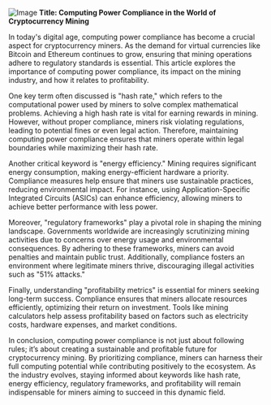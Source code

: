 
![Image](https://github.com/user-attachments/assets/31692037-0104-4703-abd1-696b6a7dd41b)
**Title: Computing Power Compliance in the World of Cryptocurrency Mining**

In today's digital age, computing power compliance has become a crucial aspect for cryptocurrency miners. As the demand for virtual currencies like Bitcoin and Ethereum continues to grow, ensuring that mining operations adhere to regulatory standards is essential. This article explores the importance of computing power compliance, its impact on the mining industry, and how it relates to profitability.

One key term often discussed is "hash rate," which refers to the computational power used by miners to solve complex mathematical problems. Achieving a high hash rate is vital for earning rewards in mining. However, without proper compliance, miners risk violating regulations, leading to potential fines or even legal action. Therefore, maintaining computing power compliance ensures that miners operate within legal boundaries while maximizing their hash rate.

Another critical keyword is "energy efficiency." Mining requires significant energy consumption, making energy-efficient hardware a priority. Compliance measures help ensure that miners use sustainable practices, reducing environmental impact. For instance, using Application-Specific Integrated Circuits (ASICs) can enhance efficiency, allowing miners to achieve better performance with less power.

Moreover, "regulatory frameworks" play a pivotal role in shaping the mining landscape. Governments worldwide are increasingly scrutinizing mining activities due to concerns over energy usage and environmental consequences. By adhering to these frameworks, miners can avoid penalties and maintain public trust. Additionally, compliance fosters an environment where legitimate miners thrive, discouraging illegal activities such as "51% attacks."

Finally, understanding "profitability metrics" is essential for miners seeking long-term success. Compliance ensures that miners allocate resources efficiently, optimizing their return on investment. Tools like mining calculators help assess profitability based on factors such as electricity costs, hardware expenses, and market conditions.

In conclusion, computing power compliance is not just about following rules; it’s about creating a sustainable and profitable future for cryptocurrency mining. By prioritizing compliance, miners can harness their full computing potential while contributing positively to the ecosystem. As the industry evolves, staying informed about keywords like hash rate, energy efficiency, regulatory frameworks, and profitability will remain indispensable for miners aiming to succeed in this dynamic field.